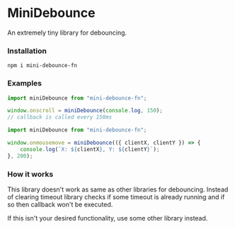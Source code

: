# MiniDebounce

An extremely tiny library for debouncing.

### Installation

```
npm i mini-debounce-fn
```

### Examples

```js
import miniDebounce from "mini-debounce-fn";

window.onscroll = miniDebounce(console.log, 150);
// callback is called every 150ms
```

```js
import miniDebounce from "mini-debounce-fn";

window.onmousemove = miniDebounce(({ clientX, clientY }) => {
    console.log(`X: ${clientX}, Y: ${clientY}`);
}, 200);
```

### How it works

This library doesn't work as same as other libraries for debouncing.
Instead of clearing timeout library checks if some timeout is already running
and if so then callback won't be executed.

If this isn't your desired functionality, use some other library instead.